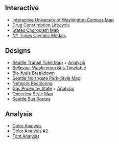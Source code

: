 ## Interactive

*  [Interactive University of Washington Campus Map](https://alephnan.github.io/information-visualization-capstone/dump/campus_map/index.html)
*  [Drug Consumption Lifecycle](https://alephnan.github.io/information-visualization-capstone/dump/drug_animation/scenes.html)
*  [States Choropleth Map](https://alephnan.github.io/information-visualization-capstone/dump/states/index.html)
*  [NY Times Olympic Medals](https://alephnan.github.io/information-visualization-capstone/dump/olympic_medals/medal_9/index.html)

## Designs
*  [Seattle Transit Tube Map](https://alephnan.github.io/information-visualization-capstone/dump/final_exam/seattle_tube.pdf) + [Analysis](https://alephnan.github.io/information-visualization-capstone/dump/final_exam/complete.pdf)
*  [Bellevue, Washington Bus Timetable](https://alephnan.github.io/information-visualization-capstone/dump/midterm_exam/midterm.pdf)
*  [Bio-fuels Breakdown](https://alephnan.github.io/information-visualization-capstone/dump/bio_fuels/bio_fuels_redesign.pdf)
*  [Seattle Northgate Park-Style Map](https://alephnan.github.io/information-visualization-capstone/dump/illustrator/map_park_style.pdf)
*  [Network Recoloring](https://alephnan.github.io/information-visualization-capstone/dump/illustrator/network_recolored.pdf)
*  [Gas Prices by State](https://alephnan.github.io/information-visualization-capstone/dump/gas_prices/gas_prices.pdf) + [Analysis](https://alephnan.github.io/information-visualization-capstone/dump/gas_prices/gas_prices_analysis.pdf)
*  [Overview Style Map](https://alephnan.github.io/information-visualization-capstone/dump/illustrator/map_for_overview.jpg)
*  [Seattle Bus Routes](https://alephnan.github.io/information-visualization-capstone/dump/bus_routes/seattle_bus_routes.pdf)


## Analysis
*  [Color Analysis](https://alephnan.github.io/information-visualization-capstone/dump/illustrator/color_analysis.pdf)
*  [Color Analysis #2](https://alephnan.github.io/information-visualization-capstone/dump/midterm_exam/infographics_color_analysis.png)
*  [Font Analysis](https://alephnan.github.io/information-visualization-capstone/dump/illustrator/font_analysis.pdf)


